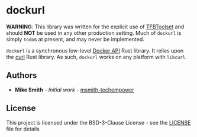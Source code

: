 # dockurl

**WARNING**: This library was written for the explicit use of 
[TFBToolset](https://github.com/techempower/TFBToolset) and should
**NOT** be used in any other production setting. Much of `dockurl` is simply
`todo`s at present, and may never be implemented.

`dockurl` is a synchronous low-level 
[Docker API](https://docs.docker.com/engine/api/v1.40/) Rust library. It relies
upon the [curl](https://crates.io/crates/curl) Rust library. As such, 
`dockurl` works on any platform with `libcurl`. 

## Authors

* **Mike Smith** - *Initial work* - [msmith-techempower](https://github.com/msmith-techempower)

## License

This project is licensed under the BSD-3-Clause License - see the [LICENSE](LICENSE) file for details
